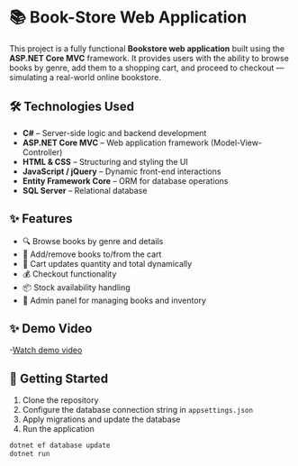 ﻿# 📚 Book-Store Web Application

This project is a fully functional **Bookstore web application** built using the **ASP.NET Core MVC** framework. It provides users with the ability to browse books by genre, add them to a shopping cart, and proceed to checkout — simulating a real-world online bookstore.

## 🛠 Technologies Used

- **C#** – Server-side logic and backend development
- **ASP.NET Core MVC** – Web application framework (Model-View-Controller)
- **HTML & CSS** – Structuring and styling the UI
- **JavaScript / jQuery** – Dynamic front-end interactions
- **Entity Framework Core** – ORM for database operations
- **SQL Server** – Relational database

## ✨ Features

- 🔍 Browse books by genre and details
- 🛒 Add/remove books to/from the cart
- 🧮 Cart updates quantity and total dynamically
- 💰 Checkout functionality
- 📦 Stock availability handling
- 👤 Admin panel for managing books and inventory

## ✨ Demo Video
-[Watch demo video](https://drive.google.com/file/d/1C-zzGpW46xkpokYlz_0nlTOTqO32Ukak/view?usp=sharing)


## 🚀 Getting Started

1. Clone the repository
2. Configure the database connection string in `appsettings.json`
3. Apply migrations and update the database
4. Run the application

```bash
dotnet ef database update
dotnet run
